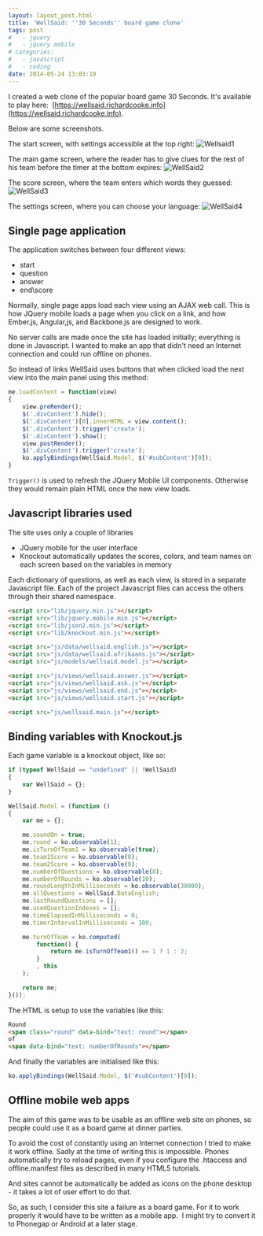 ```yaml
---
layout: layout_post.html
title: 'WellSaid: ''30 Seconds'' board game clone'
tags: post
#   - jquery
#   - jquery mobile
# categories:
#   - javascript
#   - coding
date: 2014-05-24 13:03:19
---
```


I created a web clone of the popular board game 30 Seconds. It's available to play here:  [https://wellsaid.richardcooke.info](https://wellsaid.richardcooke.info).

Below are some screenshots.

The start screen, with settings accessible at the top right:
![Wellsaid1](1.png)

The main game screen, where the reader has to give clues for the rest of his team before the timer at the bottom expires:
![WellSaid2](2.png)

The score screen, where the team enters which words they guessed:
![WellSaid3](3.png)

The settings screen, where you can choose your language:
![WellSaid4](4.png)

## Single page application
The application switches between four different views:

*   start
*   question
*   answer
*   end\\score

Normally, single page apps load each view using an AJAX web call. This is how JQuery mobile loads a page when you click on a link, and how Ember.js, Angular,js, and Backbone.js are designed to work.

No server calls are made once the site has loaded initially; everything is done in Javascript. I wanted to make an app that didn't need an Internet connection and could run offline on phones.

So instead of links WellSaid uses buttons that when clicked load the next view into the main panel using this method:

```js
me.loadContent = function(view)
{
	view.preRender();
	$('.divContent').hide();
	$('.divContent')[0].innerHTML = view.content();
	$('.divContent').trigger('create');
	$('.divContent').show();
	view.postRender();
	$('.divContent').trigger('create');
	ko.applyBindings(WellSaid.Model, $('#subContent')[0]);
}
```

`Trigger()` is used to refresh the JQuery Mobile UI components. Otherwise they would remain plain HTML once the new view loads.

## Javascript libraries used
The site uses only a couple of libraries

*   JQuery mobile for the user interface
*   Knockout automatically updates the scores, colors, and team names on each screen based on the variables in memory

Each dictionary of questions, as well as each view, is stored in a separate Javascript file. Each of the project Javascript files can access the others through their shared namespace.

```html
<script src="lib/jquery.min.js"></script>
<script src="lib/jquery.mobile.min.js"></script>
<script src="lib/json2.min.js"></script>
<script src="lib/knockout.min.js"></script>

<script src="js/data/wellsaid.english.js"></script>
<script src="js/data/wellsaid.afrikaans.js"></script>
<script src="js/models/wellsaid.model.js"></script>

<script src="js/views/wellsaid.answer.js"></script>
<script src="js/views/wellsaid.ask.js"></script>
<script src="js/views/wellsaid.end.js"></script>
<script src="js/views/wellsaid.start.js"></script>

<script src="js/wellsaid.main.js"></script>
```

## Binding variables with Knockout.js
Each game variable is a knockout object, like so:

```js
if (typeof WellSaid == "undefined" || !WellSaid)
{
    var WellSaid = {};
}

WellSaid.Model = (function ()
{
    var me = {};

    me.soundOn = true;
    me.round = ko.observable(1);
    me.isTurnOfTeam1 = ko.observable(true);
    me.team1Score = ko.observable(0);
    me.team2Score = ko.observable(0);
    me.numberOfQuestions = ko.observable(8);
    me.numberOfRounds = ko.observable(10);
    me.roundLengthInMilliseconds = ko.observable(30000);
    me.allQuestions = WellSaid.DataEnglish;
    me.lastRoundQuestions = [];
    me.usedQuestionIndexes = [];
    me.timeElapsedInMilliseconds = 0;
    me.timerIntervalInMilliseconds = 100;

    me.turnOfTeam = ko.computed(
        function() {
            return me.isTurnOfTeam1() == 1 ? 1 : 2;
        }
        , this
    );

    return me;
}());
```

The HTML is setup to use the variables like this:

```html
Round
<span class="round" data-bind="text: round"></span>
of
<span data-bind="text: numberOfRounds"></span>
```

And finally the variables are initialised like this:

```js
ko.applyBindings(WellSaid.Model, $('#subContent')[0]);
```

## Offline mobile web apps
The aim of this game was to be usable as an offline web site on phones, so people could use it as a board game at dinner parties.

To avoid the cost of constantly using an Internet connection I tried to make it work offline. Sadly at the time of writing this is impossible. Phones automatically try to reload pages, even if you configure the .htaccess and offline.manifest files as described in many HTML5 tutorials.

And sites cannot be automatically be added as icons on the phone desktop - it takes a lot of user effort to do that.

So, as such, I consider this site a failure as a board game. For it to work properly it would have to be written as a mobile app.  I might try to convert it to Phonegap or Android at a later stage.

